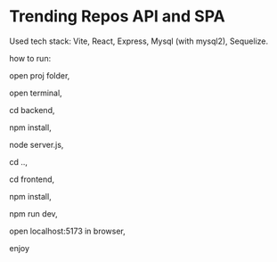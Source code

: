 # Trending Repos API and SPA

Used tech stack: Vite, React, Express, Mysql (with mysql2), Sequelize.

how to run: 

open proj folder,

open terminal,

cd backend, 

npm install, 

node server.js, 

cd .., 

cd frontend, 

npm install, 

npm run dev, 

open localhost:5173 in browser,

enjoy